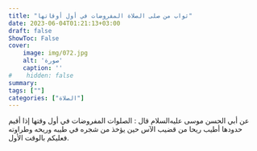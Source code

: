 ```yaml
---
title: "ثواب من صلى الصلاة المفروضات في أول أوقاتها"
date: 2023-06-04T01:21:13+03:00
draft: false
ShowToc: False
cover:
    image: img/072.jpg
    alt: 'صورة'
    caption: ''
#    hidden: false
summary: 
tags: [""]
categories: ["الصلاة"]
---
```

عن أبي الحسن موسى عليه‌السلام قال : الصلوات
المفروضات في أول وقتها إذا أقيم حدودها أطيب ريحا من قضيب الآس
حين يؤخذ من شجره في طيبه وريحه وطراوته فعليكم بالوقت الأول.

